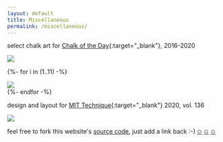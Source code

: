 ```yaml
---
layout: default
title: Miscellaneous
permalink: /miscellaneous/
---
```


select chalk art for [Chalk of the Day](https://www.instagram.com/chalkoftheday/){:target="_blank"}, 2016-2020

<div class="chalk content-mid">

  <div> <a href="/imgs/chalk_video.gif" class="lightbox_trigger"> <img src="/imgs/chalk_video.gif"> </a> </div>

  {%- for i in (1..11) -%}
  <div> <a href="/imgs/chalk{{ i }}.jpg" class="lightbox_trigger"> <img src="/imgs/chalk{{ i }}.jpg"> </a> </div>
  {%- endfor -%}

</div>


design and layout for [MIT Technique](https://technique.mit.edu/){:target="_blank"} 2020, vol. 136

<a href="/imgs/tnq.png" class="lightbox_trigger"> <img src="/imgs/tnq.png"> </a>

feel free to fork this website's [source code](https://github.com/sarahawu/sarahawu.github.io), just add a link back :-)
[&#10025;](https://roshni714.github.io/)
[&#10025;](https://lailacj.github.io/)
[&#10025;](https://nicolehope5.github.io/)


